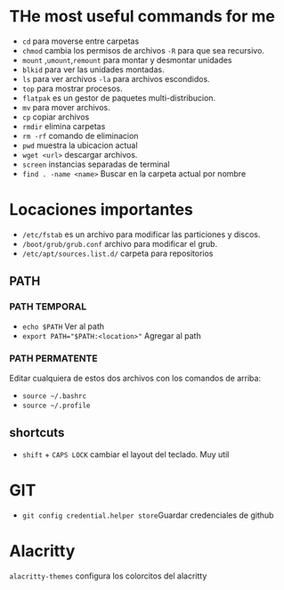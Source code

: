 
# THe most useful commands for me
- `cd` para moverse entre carpetas
- `chmod` cambia los permisos de archivos `-R` para que sea recursivo.
- `mount` ,`umount`,`remount` para montar y desmontar unidades
- `blkid` para ver las unidades  montadas. 
- `ls` para ver archivos `-la` para archivos escondidos.
- `top` para mostrar procesos.
- `flatpak` es un gestor de paquetes multi-distribucion.
- `mv` para mover archivos.
- `cp` copiar archivos
- `rmdir` elimina carpetas
- `rm -rf` comando de eliminacion
- `pwd` muestra la ubicacion actual
- `wget <url>` descargar archivos. 
- `screen` instancias separadas de terminal 
- `find . -name <name>` Buscar en la carpeta actual por nombre
# Locaciones importantes
- `/etc/fstab` es un archivo para modificar las particiones y discos.
- `/boot/grub/grub.conf` archivo para modificar el grub.
- `/etc/apt/sources.list.d/` carpeta para repositorios


## PATH
### PATH TEMPORAL
- `echo $PATH` Ver al path
- `export PATH="$PATH:<location>"` Agregar al path
### PATH PERMATENTE
Editar cualquiera de estos dos archivos con los comandos de arriba:
- `source ~/.bashrc`
- `source ~/.profile`
## shortcuts
- `shift` + `CAPS LOCK` cambiar el layout del teclado. Muy util


# GIT
- `git config credential.helper store`Guardar credenciales de github

# Alacritty
`alacritty-themes` configura los colorcitos del alacritty

